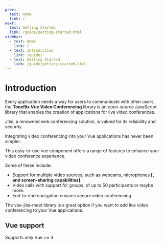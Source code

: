 ```yaml
---
prev:
  text: Home
  link: /
next:
  text: Getting Started
  link: /guide/getting-started.html
sidebar:
  - text: Home
    link: /
  - text: Introduction
    link: /guide/
  - text: Getting Started
    link: /guide/getting-started.html
---
```


# Introduction

Every application needs a way for users to communicate with other users, the **Toneflix Vue Video Conferencing** library is an open-source JavaScript library that enables the creation of applications for live video conferences.

Jitsi, a renowned web conferencing solution, is valued for its reliability and security.

Integrating video conferencing into your Vue applications has never been simpler.

This easy-to-use vue component offers a range of features to enhance your video conference experience.

Some of these include:

- Support for multiple video sources, such as webcams, microphones **[, and screen-sharing capabilities]**.
- Video calls with support for groups, of up to 50 participants or maybe more.
- End-to-end encryption ensures secure video conferencing.

The vue-jitsi-meet library is a great option if you want to add live video conferencing to your Vue applications.

## Vue support

Supports only Vue >= 3
